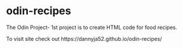 # odin-recipes
<p>The Odin Project- 1st project is to create HTML code for food recipes. </p>
<p>To visit site check out https://dannyja52.github.io/odin-recipes/</p>
